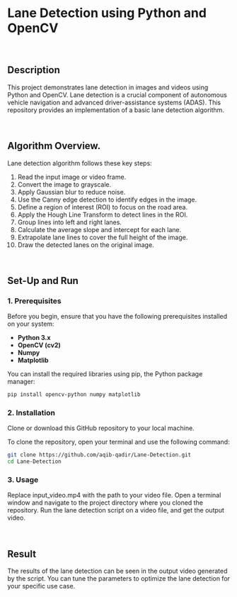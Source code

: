 # Lane Detection using Python and OpenCV

<br/>

## Description
This project demonstrates lane detection in images and videos using Python and OpenCV. Lane detection is a crucial component of autonomous vehicle navigation and advanced driver-assistance systems (ADAS). This repository provides an implementation of a basic lane detection algorithm.

<br/>

## Algorithm Overview.
Lane detection algorithm follows these key steps:
1. Read the input image or video frame.
2. Convert the image to grayscale.
3. Apply Gaussian blur to reduce noise.
4. Use the Canny edge detection to identify edges in the image.
5. Define a region of interest (ROI) to focus on the road area.
6. Apply the Hough Line Transform to detect lines in the ROI.
7. Group lines into left and right lanes.
8. Calculate the average slope and intercept for each lane.
9. Extrapolate lane lines to cover the full height of the image.
10. Draw the detected lanes on the original image.

<br/>

## Set-Up and Run 
### 1. Prerequisites
Before you begin, ensure that you have the following prerequisites installed on your system:

- **Python 3.x**
- **OpenCV (cv2)**
- **Numpy**
- **Matplotlib**

You can install the required libraries using pip, the Python package manager:

```bash
pip install opencv-python numpy matplotlib
```

### 2. Installation
Clone or download this GitHub repository to your local machine. 

To clone the repository, open your terminal and use the following command:

``` bash
git clone https://github.com/aqib-qadir/Lane-Detection.git
cd Lane-Detection
```

### 3. Usage
Replace input_video.mp4 with the path to your video file.
Open a terminal window and navigate to the project directory where you cloned the repository.
Run the lane detection script on a video file, and get the output video.

<br/>

## Result
The results of the lane detection can be seen in the output video generated by the script. You can tune the parameters to optimize the lane detection for your specific use case. 
